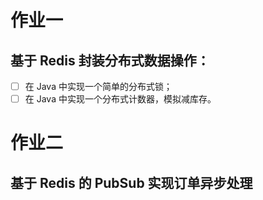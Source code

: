 # 作业一
## 基于 Redis 封装分布式数据操作：
- [ ] 在 Java 中实现一个简单的分布式锁；
- [ ] 在 Java 中实现一个分布式计数器，模拟减库存。

# 作业二
## 基于 Redis 的 PubSub 实现订单异步处理
